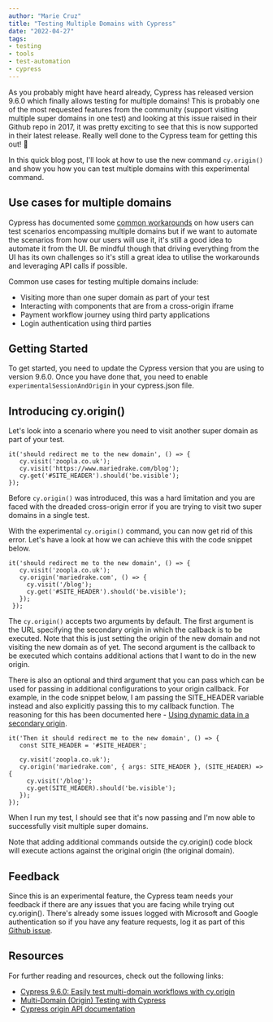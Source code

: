 ```yaml
---
author: "Marie Cruz"
title: "Testing Multiple Domains with Cypress"
date: "2022-04-27"
tags:
- testing
- tools
- test-automation
- cypress
---
```


As you probably might have heard already, Cypress has released version 9.6.0 which finally allows testing for multiple domains! This is probably one of the most requested features from the community (support visiting multiple super domains in one test) and looking at this issue raised in their Github repo in 2017, it was pretty exciting to see that this is now supported in their latest release. Really well done to the Cypress team for getting this out! 🥳

In this quick blog post, I'll look at how to use the new command `cy.origin()` and show you how you can test multiple domains with this experimental command.

## Use cases for multiple domains

Cypress has documented some [common workarounds](https://docs.cypress.io/guides/guides/web-security#Common-Workarounds) on how users can test scenarios encompassing multiple domains but if we want to automate the scenarios from how our users will use it, it's still a good idea to automate it from the UI. Be mindful though that driving everything from the UI has its own challenges so it's still a great idea to utilise the workarounds and leveraging API calls if possible.

Common use cases for testing multiple domains include:

- Visiting more than one super domain as part of your test
- Interacting with components that are from a cross-origin iframe
- Payment workflow journey using third party applications
- Login authentication using third parties

## Getting Started
To get started, you need to update the Cypress version that you are using to version 9.6.0. Once you have done that, you need to enable `experimentalSessionAndOrigin` in your cypress.json file.

## Introducing cy.origin()

Let's look into a scenario where you need to visit another super domain as part of your test. 

```
it('should redirect me to the new domain', () => {
   cy.visit('zoopla.co.uk');
   cy.visit('https://www.mariedrake.com/blog');
   cy.get('#SITE_HEADER').should('be.visible');
});
```

Before `cy.origin()` was introduced, this was a hard limitation and you are faced with the dreaded cross-origin error if you are trying to visit two super domains in a single test.

With the experimental `cy.origin()` command, you can now get rid of this error. Let's have a look at how we can achieve this with the code snippet below.

```
it('should redirect me to the new domain', () => {
   cy.visit('zoopla.co.uk');
   cy.origin('mariedrake.com', () => {
     cy.visit('/blog');
     cy.get('#SITE_HEADER').should('be.visible');
   });
 });
```

The `cy.origin()` accepts two arguments by default. The first argument is the URL specifying the secondary origin in which the callback is to be executed. Note that this is just setting the origin of the new domain and not visiting the new domain as of yet. The second argument is the callback to be executed which contains additional actions that I want to do in the new origin. 

There is also an optional and third argument that you can pass which can be used for passing in additional configurations to your origin callback. For example, in the code snippet below, I am passing the SITE_HEADER variable instead and also explicitly passing this to my callback function. The reasoning for this has been documented here - [Using dynamic data in a secondary origin](https://docs.cypress.io/api/commands/origin#Using-dynamic-data-in-a-secondary-origin).

```
it('Then it should redirect me to the new domain', () => {
   const SITE_HEADER = '#SITE_HEADER';

   cy.visit('zoopla.co.uk');
   cy.origin('mariedrake.com', { args: SITE_HEADER }, (SITE_HEADER) => {
     cy.visit('/blog');
     cy.get(SITE_HEADER).should('be.visible');
   });
});
```

When I run my test, I should see that it's now passing and I'm now able to successfully visit multiple super domains.

Note that adding additional commands outside the cy.origin() code block will execute actions against the original origin (the original domain).

## Feedback

Since this is an experimental feature, the Cypress team needs your feedback if there are any issues that you are facing while trying out cy.origin(). There's already some issues logged with Microsoft and Google authentication so if you have any feature requests, log it as part of this [Github issue](https://github.com/cypress-io/cypress/discussions/21186).

## Resources

For further reading and resources, check out the following links:

- [Cypress 9.6.0: Easily test multi-domain workflows with cy.origin](https://cypress.io/blog/2022/04/25/cypress-9-6-0-easily-test-multi-domain-workflows-with-cy-origin/)
- [Multi-Domain (Origin) Testing with Cypress](https://dev.to/cypress/multi-domain-origin-testing-in-cypress-1aog)
- [Cypress origin API documentation](https://docs.cypress.io/api/commands/origin)




